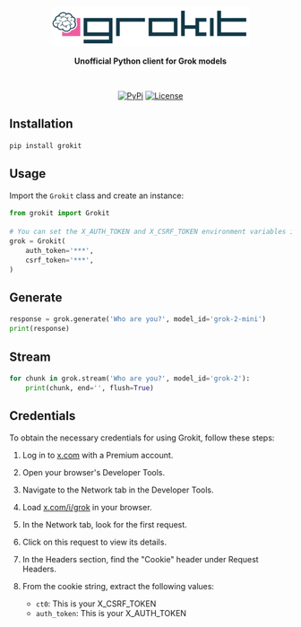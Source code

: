 <div align="center">
  <img src="./misc/grokit.svg" alt="Logo" height="70" />
  <p><strong>Unofficial Python client for Grok models</strong></p>
</div>
<br/>

<p align="center">
    <a href="https://pypi.python.org/pypi/grokit/"><img alt="PyPi" src="https://img.shields.io/pypi/v/grokit.svg?style=flat-square"></a>
    <a href="https://github.com/EveripediaNetwork/grokit/blob/master/LICENSE"><img alt="License" src="https://img.shields.io/github/license/EveripediaNetwork/grokit.svg?style=flat-square"></a>
</p>

## Installation

```bash
pip install grokit
```

## Usage
Import the `Grokit` class and create an instance:

```python
from grokit import Grokit

# You can set the X_AUTH_TOKEN and X_CSRF_TOKEN environment variables instead
grok = Grokit(
    auth_token='***',
    csrf_token='***',
)
```

## Generate

```python
response = grok.generate('Who are you?', model_id='grok-2-mini')
print(response)
```

## Stream

```python
for chunk in grok.stream('Who are you?', model_id='grok-2'):
    print(chunk, end='', flush=True)
```

## Credentials

To obtain the necessary credentials for using Grokit, follow these steps:

1. Log in to [x.com](https://x.com) with a Premium account.

2. Open your browser's Developer Tools.

3. Navigate to the Network tab in the Developer Tools.

4. Load [x.com/i/grok](https://x.com/i/grok) in your browser.

5. In the Network tab, look for the first request.

6. Click on this request to view its details.

7. In the Headers section, find the "Cookie" header under Request Headers.

8. From the cookie string, extract the following values:
   - `ct0`: This is your X_CSRF_TOKEN
   - `auth_token`: This is your X_AUTH_TOKEN
